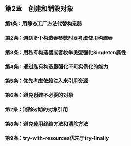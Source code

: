 ## 第2章　创建和销毁对象
### 第1条：用静态工厂方法代替构造器



### 第2条：遇到多个构造器参数时要考虑使用构建器



### 第3条：用私有构造器或者枚举类型强化Singleton属性



### 第4条：通过私有构造器强化不可实例化的能力



### 第5条：优先考虑依赖注入来引用资源



### 第6条：避免创建不必要的对象



### 第7条：消除过期的对象引用



### 第8条：避免使用终结方法和清除方法



### 第9条：try-with-resources优先于try-finally



